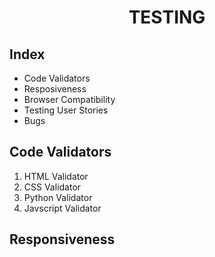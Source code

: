 # <center>TESTING</center>

## Index
- Code Validators
- Resposiveness
- Browser Compatibility
- Testing User Stories
- Bugs

## Code Validators
1. HTML Validator
2. CSS Validator
3. Python Validator
4. Javscript Validator

## Responsiveness
